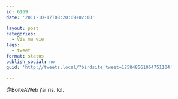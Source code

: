 ```yaml
---
id: 6169
date: '2011-10-17T08:20:09+02:00'

layout: post
categories:
  - Vis ma vie
tags:
  - tweet
format: status
publish_social: no
guid: 'http://tweets.local/?birdsite_tweet=125848561064751104'

---
```


@BoiteAWeb j’ai ris. lol.